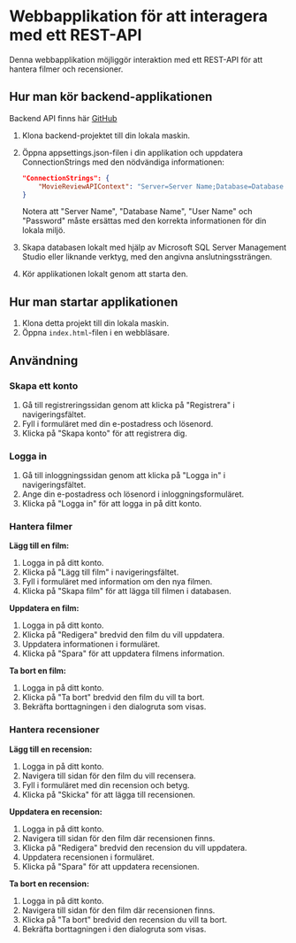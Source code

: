# Webbapplikation för att interagera med ett REST-API

Denna webbapplikation möjliggör interaktion med ett REST-API för att hantera filmer och recensioner.
## Hur man kör backend-applikationen

Backend API finns här [GitHub](https://github.com/jLillebror/MovieReview_API)

1. Klona backend-projektet till din lokala maskin.
2. Öppna appsettings.json-filen i din applikation och uppdatera ConnectionStrings med den nödvändiga informationen:

    ```json
    "ConnectionStrings": {
        "MovieReviewAPIContext": "Server=Server Name;Database=Database Name;Trusted_Connection=True;User ID=User Name;Password=Password;"
    }
    ```

    Notera att "Server Name", "Database Name", "User Name" och "Password" måste ersättas med den korrekta informationen för din lokala miljö.

3. Skapa databasen lokalt med hjälp av Microsoft SQL Server Management Studio eller liknande verktyg, med den angivna anslutningssträngen.

4. Kör applikationen lokalt genom att starta den.
## Hur man startar applikationen

1. Klona detta projekt till din lokala maskin.
2. Öppna `index.html`-filen i en webbläsare.

## Användning

### Skapa ett konto

1. Gå till registreringssidan genom att klicka på "Registrera" i navigeringsfältet.
2. Fyll i formuläret med din e-postadress och lösenord.
3. Klicka på "Skapa konto" för att registrera dig.

### Logga in

1. Gå till inloggningssidan genom att klicka på "Logga in" i navigeringsfältet.
2. Ange din e-postadress och lösenord i inloggningsformuläret.
3. Klicka på "Logga in" för att logga in på ditt konto.

### Hantera filmer

 **Lägg till en film:**
  1. Logga in på ditt konto.
  2. Klicka på "Lägg till film" i navigeringsfältet.
  3. Fyll i formuläret med information om den nya filmen.
  4. Klicka på "Skapa film" för att lägga till filmen i databasen.

 **Uppdatera en film:**
  1. Logga in på ditt konto.
  2. Klicka på "Redigera" bredvid den film du vill uppdatera.
  3. Uppdatera informationen i formuläret.
  4. Klicka på "Spara" för att uppdatera filmens information.

**Ta bort en film:**
  1. Logga in på ditt konto.
  2. Klicka på "Ta bort" bredvid den film du vill ta bort.
  3. Bekräfta borttagningen i den dialogruta som visas.

### Hantera recensioner

**Lägg till en recension:**
  1. Logga in på ditt konto.
  2. Navigera till sidan för den film du vill recensera.
  3. Fyll i formuläret med din recension och betyg.
  4. Klicka på "Skicka" för att lägga till recensionen.

 **Uppdatera en recension:**
  1. Logga in på ditt konto.
  2. Navigera till sidan för den film där recensionen finns.
  3. Klicka på "Redigera" bredvid den recension du vill uppdatera.
  4. Uppdatera recensionen i formuläret.
  5. Klicka på "Spara" för att uppdatera recensionen.

 **Ta bort en recension:**
  1. Logga in på ditt konto.
  2. Navigera till sidan för den film där recensionen finns.
  3. Klicka på "Ta bort" bredvid den recension du vill ta bort.
  4. Bekräfta borttagningen i den dialogruta som visas.
